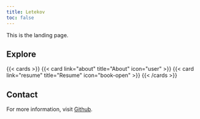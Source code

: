 ```yaml
---
title: Letekov
toc: false
---
```


This is the landing page.

## Explore

{{< cards >}}
  {{< card link="about" title="About" icon="user" >}}
  {{< card link="resume" title="Resume" icon="book-open" >}}
{{< /cards >}}

## Contact

For more information, visit [Github](https://github.com/letenkov).
